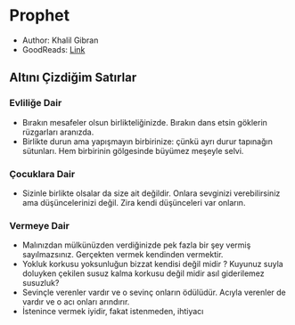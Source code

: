 # Prophet

* Author: Khalil Gibran
* GoodReads: [Link](https://www.goodreads.com/book/show/2547.The_Prophet)

## Altını Çizdiğim Satırlar

### Evliliğe Dair

* Bırakın mesafeler olsun birlikteliğinizde. Bırakın dans etsin göklerin rüzgarları aranızda.
* Birlikte durun ama yapışmayın birbirinize: çünkü ayrı durur tapınağın sütunları. Hem birbirinin gölgesinde büyümez meşeyle selvi.

### Çocuklara Dair

* Sizinle birlikte olsalar da size ait değildir. Onlara sevginizi verebilirsiniz ama düşüncelerinizi değil. Zira kendi düşünceleri var onların.

### Vermeye Dair

* Malınızdan mülkünüzden verdiğinizde pek fazla bir şey vermiş sayılmazsınız. Gerçekten vermek kendinden vermektir.
* Yokluk korkusu yoksunluğun bizzat kendisi değil midir ? Kuyunuz suyla doluyken çekilen susuz kalma korkusu değil midir asıl giderilemez susuzluk?
* Sevinçle verenler vardır ve o sevinç onların ödülüdür. Acıyla verenler de vardır ve o acı onları arındırır.
* İstenince vermek iyidir, fakat istenmeden, ihtiyacı 


### 
